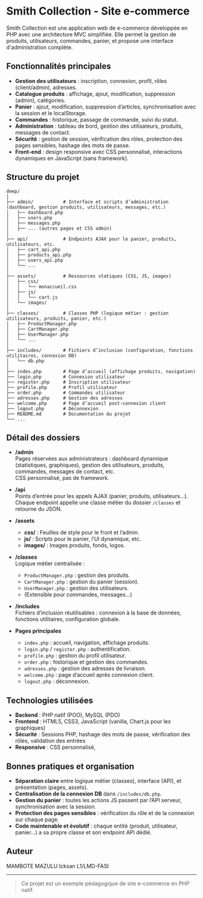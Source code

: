 # Smith Collection - Site e-commerce

Smith Collection est une application web de e-commerce développée en PHP avec une architecture MVC simplifiée. Elle permet la gestion de produits, utilisateurs, commandes, panier, et propose une interface d'administration complète.

## Fonctionnalités principales

- **Gestion des utilisateurs** : inscription, connexion, profil, rôles (client/admin), adresses.
- **Catalogue produits** : affichage, ajout, modification, suppression (admin), catégories.
- **Panier** : ajout, modification, suppression d’articles, synchronisation avec la session et le localStorage.
- **Commandes** : historique, passage de commande, suivi du statut.
- **Administration** : tableau de bord, gestion des utilisateurs, produits, messages de contact.
- **Sécurité** : gestion de session, vérification des rôles, protection des pages sensibles, hashage des mots de passe.
- **Front-end** : design responsive avec CSS personnalisé, interactions dynamiques en JavaScript (sans framework).

## Structure du projet

```
deep/
│
├── admin/           # Interface et scripts d’administration (dashboard, gestion produits, utilisateurs, messages, etc.)
│   ├── dashboard.php
│   ├── users.php
│   ├── messages.php
│   ├── ... (autres pages et CSS admin)
│
├── api/             # Endpoints AJAX pour le panier, produits, utilisateurs, etc.
│   ├── cart_api.php
│   ├── products_api.php
│   ├── users_api.php
│   └── ...
│
├── assets/          # Ressources statiques (CSS, JS, images)
│   ├── css/
│   │   └── monaccueil.css
│   ├── js/
│   │   └── cart.js
│   └── images/
│
├── classes/         # Classes PHP (logique métier : gestion utilisateurs, produits, panier, etc.)
│   ├── ProductManager.php
│   ├── CartManager.php
│   ├── UserManager.php
│   └── ...
│
├── includes/        # Fichiers d’inclusion (configuration, fonctions utilitaires, connexion DB)
│   └── db.php
│
├── index.php        # Page d’accueil (affichage produits, navigation)
├── login.php        # Connexion utilisateur
├── register.php     # Inscription utilisateur
├── profile.php      # Profil utilisateur
├── order.php        # Commandes utilisateur
├── adresses.php     # Gestion des adresses
├── welcome.php      # Page d’accueil post-connexion client
├── logout.php       # Déconnexion
├── README.md        # Documentation du projet
└── ...
```

## Détail des dossiers

- **/admin**  
  Pages réservées aux administrateurs : dashboard dynamique (statistiques, graphiques), gestion des utilisateurs, produits, commandes, messages de contact, etc.  
  CSS personnalisé, pas de framework.

- **/api**  
  Points d’entrée pour les appels AJAX (panier, produits, utilisateurs…).  
  Chaque endpoint appelle une classe métier du dossier `/classes` et retourne du JSON.

- **/assets**  
  - **css/** : Feuilles de style pour le front et l’admin.
  - **js/** : Scripts pour le panier, l’UI dynamique, etc.
  - **images/** : Images produits, fonds, logos.

- **/classes**  
  Logique métier centralisée :  
  - `ProductManager.php` : gestion des produits.
  - `CartManager.php` : gestion du panier (session).
  - `UserManager.php` : gestion des utilisateurs.
  - (Extensible pour commandes, messages…)

- **/includes**  
  Fichiers d’inclusion réutilisables : connexion à la base de données, fonctions utilitaires, configuration globale.

- **Pages principales**  
  - `index.php` : accueil, navigation, affichage produits.
  - `login.php` / `register.php` : authentification.
  - `profile.php` : gestion du profil utilisateur.
  - `order.php` : historique et gestion des commandes.
  - `adresses.php` : gestion des adresses de livraison.
  - `welcome.php` : page d’accueil après connexion client.
  - `logout.php` : déconnexion.

## Technologies utilisées

- **Backend** : PHP natif (POO), MySQL (PDO)
- **Frontend** : HTML5, CSS3, JavaScript (vanilla, Chart.js pour les graphiques)
- **Sécurité** : Sessions PHP, hashage des mots de passe, vérification des rôles, validation des entrées
- **Responsive** : CSS personnalisé,

## Bonnes pratiques et organisation

- **Séparation claire** entre logique métier (classes), interface (API), et présentation (pages, assets).
- **Centralisation de la connexion DB** dans `/includes/db.php`.
- **Gestion du panier** : toutes les actions JS passent par l’API serveur, synchronisation avec la session.
- **Protection des pages sensibles** : vérification du rôle et de la connexion sur chaque page.
- **Code maintenable et évolutif** : chaque entité (produit, utilisateur, panier…) a sa propre classe et son endpoint API dédié.

## Auteur

MAMBOTE MAZULU Icksan
L1/LMD-FASI


---

> Ce projet est un exemple pédagogique de site e-commerce en PHP natif.